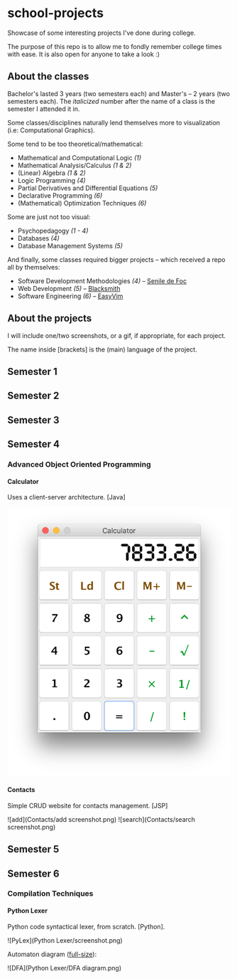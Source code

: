 # school-projects

Showcase of some interesting projects I've done during college.

The purpose of this repo is to allow me to fondly remember college times with ease. It is also open for anyone to take a look :)



## About the classes

Bachelor's lasted 3 years (two semesters each) and Master's – 2 years (two semesters each). The *italicized* number after the name of a class is the semester I attended it in.

Some classes/disciplines naturally lend themselves more to visualization (i.e: Computational Graphics).

Some tend to be too theoretical/mathematical:

* Mathematical and Computational Logic _(1)_
* Mathematical Analysis/Calculus _(1 & 2)_
* (Linear) Algebra _(1 & 2)_
* Logic Programming *(4)*
* Partial Derivatives and Differential Equations *(5)*
* Declarative Programming *(6)*
* (Mathematical) Optimization Techniques *(6)*

Some are just not too visual:

* Psychopedagogy *(1 - 4)*
* Databases *(4)*
* Database Management Systems *(5)*

And finally, some classes required bigger projects – which received a repo all by themselves:

* Software Development Methodologies *(4)* – [Senile de Foc](https://github.com/stefan1niculae/senile-de-foc)
* Web Development *(5)* – [Blacksmith](https://github.com/stefan1niculae/blacksmith)
* Software Engineering *(6)* – [EasyVim](https://github.com/stefan1niculae/easyVim)



## About the projects

I will include one/two screenshots, or a gif, if appropriate, for each project.

The name inside [brackets] is the (main) language of the project.

## Semester 1

## Semester 2

## Semester 3

## Semester 4

### Advanced Object Oriented Programming

#### Calculator

Uses a client-server architecture. [Java]

![Calculator](Calculator/screenshot.png)

#### Contacts

Simple CRUD website for contacts management. [JSP]

![add](Contacts/add screenshot.png)
![search](Contacts/search screenshot.png)

## Semester 5

## Semester 6

### Compilation Techniques

#### Python Lexer

Python code syntactical lexer, from scratch. [Python].

 ![PyLex](Python Lexer/screenshot.png)

Automaton diagram ([full-size](https://raw.githubusercontent.com/stefan1niculae/school-projects/master/Python%20Lexer/DFA%20diagram.png)):

![DFA](Python Lexer/DFA diagram.png)